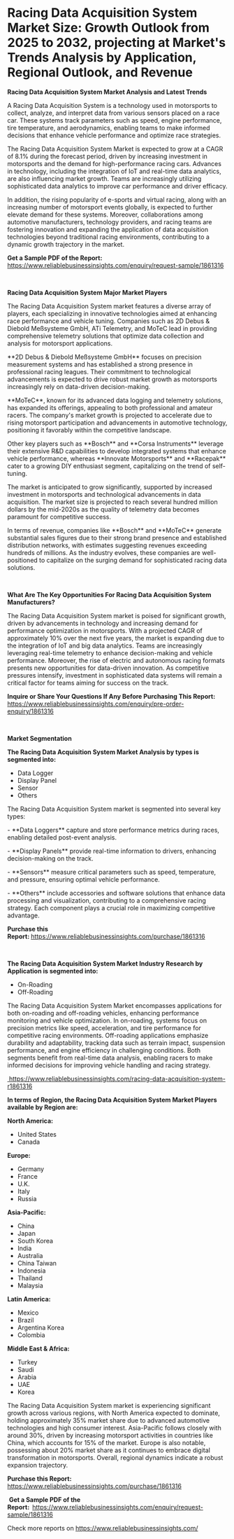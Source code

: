 <p><h1>Racing Data Acquisition System Market Size: Growth Outlook from 2025 to 2032, projecting at Market's Trends Analysis by Application, Regional Outlook, and Revenue</h1></p><p><strong>Racing Data Acquisition System Market Analysis and Latest Trends</strong></p>
<p><p>A Racing Data Acquisition System is a technology used in motorsports to collect, analyze, and interpret data from various sensors placed on a race car. These systems track parameters such as speed, engine performance, tire temperature, and aerodynamics, enabling teams to make informed decisions that enhance vehicle performance and optimize race strategies.</p><p>The Racing Data Acquisition System Market is expected to grow at a CAGR of 8.1% during the forecast period, driven by increasing investment in motorsports and the demand for high-performance racing cars. Advances in technology, including the integration of IoT and real-time data analytics, are also influencing market growth. Teams are increasingly utilizing sophisticated data analytics to improve car performance and driver efficacy.</p><p>In addition, the rising popularity of e-sports and virtual racing, along with an increasing number of motorsport events globally, is expected to further elevate demand for these systems. Moreover, collaborations among automotive manufacturers, technology providers, and racing teams are fostering innovation and expanding the application of data acquisition technologies beyond traditional racing environments, contributing to a dynamic growth trajectory in the market.</p></p>
<p><strong>Get a Sample PDF of the Report:&nbsp;</strong> <a href="https://www.reliablebusinessinsights.com/enquiry/request-sample/1861316?utm_campaign=2566&utm_medium=2&utm_source=Github&utm_content=ia&utm_term=22022025&utm_id=racing-data-acquisition-system">https://www.reliablebusinessinsights.com/enquiry/request-sample/1861316</a></p>
<p>&nbsp;</p>
<p><strong>Racing Data Acquisition System Major Market Players</strong></p>
<p><p>The Racing Data Acquisition System market features a diverse array of players, each specializing in innovative technologies aimed at enhancing race performance and vehicle tuning. Companies such as 2D Debus & Diebold Meßsysteme GmbH, ATi Telemetry, and MoTeC lead in providing comprehensive telemetry solutions that optimize data collection and analysis for motorsport applications.</p><p>**2D Debus & Diebold Meßsysteme GmbH** focuses on precision measurement systems and has established a strong presence in professional racing leagues. Their commitment to technological advancements is expected to drive robust market growth as motorsports increasingly rely on data-driven decision-making.</p><p>**MoTeC**, known for its advanced data logging and telemetry solutions, has expanded its offerings, appealing to both professional and amateur racers. The company's market growth is projected to accelerate due to rising motorsport participation and advancements in automotive technology, positioning it favorably within the competitive landscape.</p><p>Other key players such as **Bosch** and **Corsa Instruments** leverage their extensive R&D capabilities to develop integrated systems that enhance vehicle performance, whereas **Innovate Motorsports** and **Racepak** cater to a growing DIY enthusiast segment, capitalizing on the trend of self-tuning.</p><p>The market is anticipated to grow significantly, supported by increased investment in motorsports and technological advancements in data acquisition. The market size is projected to reach several hundred million dollars by the mid-2020s as the quality of telemetry data becomes paramount for competitive success.</p><p>In terms of revenue, companies like **Bosch** and **MoTeC** generate substantial sales figures due to their strong brand presence and established distribution networks, with estimates suggesting revenues exceeding hundreds of millions. As the industry evolves, these companies are well-positioned to capitalize on the surging demand for sophisticated racing data solutions.</p></p>
<p>&nbsp;</p>
<p><strong>What Are The Key Opportunities For Racing Data Acquisition System Manufacturers?</strong></p>
<p><p>The Racing Data Acquisition System market is poised for significant growth, driven by advancements in technology and increasing demand for performance optimization in motorsports. With a projected CAGR of approximately 10% over the next five years, the market is expanding due to the integration of IoT and big data analytics. Teams are increasingly leveraging real-time telemetry to enhance decision-making and vehicle performance. Moreover, the rise of electric and autonomous racing formats presents new opportunities for data-driven innovation. As competitive pressures intensify, investment in sophisticated data systems will remain a critical factor for teams aiming for success on the track.</p></p>
<p><strong>Inquire or Share Your Questions If Any Before Purchasing This Report:</strong> <a href="https://www.reliablebusinessinsights.com/enquiry/pre-order-enquiry/1861316?utm_campaign=2566&utm_medium=2&utm_source=Github&utm_content=ia&utm_term=22022025&utm_id=racing-data-acquisition-system">https://www.reliablebusinessinsights.com/enquiry/pre-order-enquiry/1861316</a></p>
<p>&nbsp;</p>
<p><strong>Market Segmentation</strong></p>
<p><strong>The Racing Data Acquisition System Market Analysis by types is segmented into:</strong></p>
<p><ul><li>Data Logger</li><li>Display Panel</li><li>Sensor</li><li>Others</li></ul></p>
<p><p>The Racing Data Acquisition System market is segmented into several key types: </p><p>- **Data Loggers** capture and store performance metrics during races, enabling detailed post-event analysis. </p><p>- **Display Panels** provide real-time information to drivers, enhancing decision-making on the track. </p><p>- **Sensors** measure critical parameters such as speed, temperature, and pressure, ensuring optimal vehicle performance. </p><p>- **Others** include accessories and software solutions that enhance data processing and visualization, contributing to a comprehensive racing strategy. Each component plays a crucial role in maximizing competitive advantage.</p></p>
<p><strong>Purchase this Report:&nbsp;</strong><a href="https://www.reliablebusinessinsights.com/purchase/1861316?utm_campaign=2566&utm_medium=2&utm_source=Github&utm_content=ia&utm_term=22022025&utm_id=racing-data-acquisition-system">https://www.reliablebusinessinsights.com/purchase/1861316</a></p>
<p>&nbsp;</p>
<p><strong>The Racing Data Acquisition System Market Industry Research by Application is segmented into:</strong></p>
<p><ul><li>On-Roading</li><li>Off-Roading</li></ul></p>
<p><p>The Racing Data Acquisition System Market encompasses applications for both on-roading and off-roading vehicles, enhancing performance monitoring and vehicle optimization. In on-roading, systems focus on precision metrics like speed, acceleration, and tire performance for competitive racing environments. Off-roading applications emphasize durability and adaptability, tracking data such as terrain impact, suspension performance, and engine efficiency in challenging conditions. Both segments benefit from real-time data analysis, enabling racers to make informed decisions for improving vehicle handling and racing strategy.</p></p>
<p><a href="https://www.reliablebusinessinsights.com/racing-data-acquisition-system-r1861316?utm_campaign=2566&utm_medium=2&utm_source=Github&utm_content=ia&utm_term=22022025&utm_id=racing-data-acquisition-system">&nbsp;https://www.reliablebusinessinsights.com/racing-data-acquisition-system-r1861316</a></p>
<p><strong>In terms of Region, the Racing Data Acquisition System Market Players available by Region are:</strong></p>
<p>
    <p> <strong> North America: </strong>
        <ul>
            <li>United States</li>
            <li>Canada</li>
        </ul>
        </p> 
    <p> <strong> Europe: </strong>
        <ul>
            <li>Germany</li>
            <li>France</li>
            <li>U.K.</li>
            <li>Italy</li>
            <li>Russia</li>
        </ul>
        </p> 
    <p> <strong> Asia-Pacific: </strong>
        <ul>
            <li>China</li>
            <li>Japan</li>
            <li>South Korea</li>
            <li>India</li>
            <li>Australia</li>
            <li>China Taiwan</li>
            <li>Indonesia</li>
            <li>Thailand</li>
            <li>Malaysia</li>
        </ul>
        </p> 
    <p> <strong> Latin America: </strong>
        <ul>
            <li>Mexico</li>
            <li>Brazil</li>
            <li>Argentina Korea</li>
            <li>Colombia</li>
        </ul>
        </p> 
    <p> <strong> Middle East & Africa: </strong>
        <ul>
            <li>Turkey</li>
            <li>Saudi</li>
            <li>Arabia</li>
            <li>UAE</li>
            <li>Korea</li>
        </ul>
    </p>
    </p>
<p><p>The Racing Data Acquisition System market is experiencing significant growth across various regions, with North America expected to dominate, holding approximately 35% market share due to advanced automotive technologies and high consumer interest. Asia-Pacific follows closely with around 30%, driven by increasing motorsport activities in countries like China, which accounts for 15% of the market. Europe is also notable, possessing about 20% market share as it continues to embrace digital transformation in motorsports. Overall, regional dynamics indicate a robust expansion trajectory.</p></p>
<p><strong>Purchase this Report: </strong><a href="https://www.reliablebusinessinsights.com/purchase/1861316?utm_campaign=2566&utm_medium=2&utm_source=Github&utm_content=ia&utm_term=22022025&utm_id=racing-data-acquisition-system">https://www.reliablebusinessinsights.com/purchase/1861316</a></p>
<p>&nbsp;<strong>Get a Sample PDF of the Report:&nbsp;&nbsp;</strong><a href="https://www.reliablebusinessinsights.com/enquiry/request-sample/1861316?utm_campaign=2566&utm_medium=2&utm_source=Github&utm_content=ia&utm_term=22022025&utm_id=racing-data-acquisition-system">https://www.reliablebusinessinsights.com/enquiry/request-sample/1861316</a></p>
<p><strong></strong></p>
<p>Check more reports on <a href="https://www.reliablebusinessinsights.com/?utm_campaign=2566&utm_medium=2&utm_source=Github&utm_content=ia&utm_term=22022025&utm_id=racing-data-acquisition-system">https://www.reliablebusinessinsights.com/</a></p>